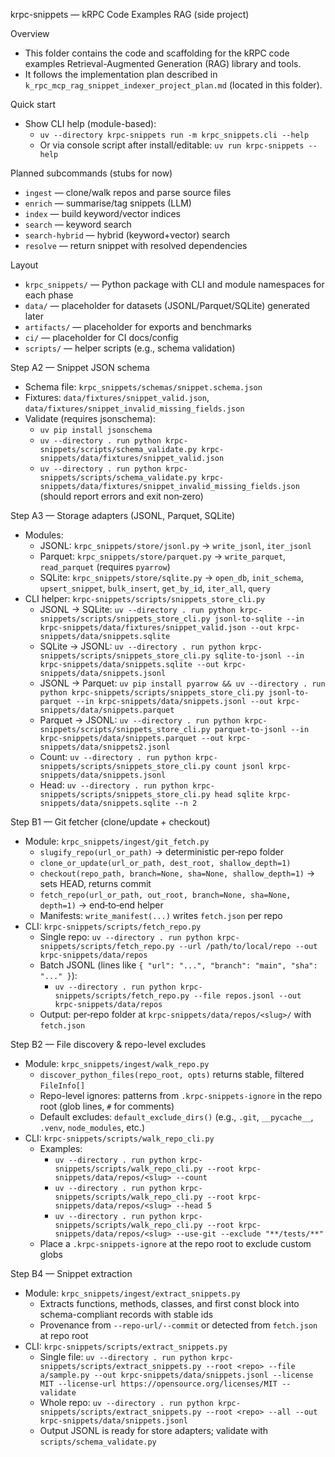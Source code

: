 krpc-snippets — kRPC Code Examples RAG (side project)

Overview
- This folder contains the code and scaffolding for the kRPC code examples Retrieval-Augmented Generation (RAG) library and tools.
- It follows the implementation plan described in `k_rpc_mcp_rag_snippet_indexer_project_plan.md` (located in this folder).

Quick start
- Show CLI help (module-based):
  - `uv --directory krpc-snippets run -m krpc_snippets.cli --help`
  - Or via console script after install/editable: `uv run krpc-snippets --help`

Planned subcommands (stubs for now)
- `ingest` — clone/walk repos and parse source files
- `enrich` — summarise/tag snippets (LLM)
- `index` — build keyword/vector indices
- `search` — keyword search
- `search-hybrid` — hybrid (keyword+vector) search
- `resolve` — return snippet with resolved dependencies

Layout
- `krpc_snippets/` — Python package with CLI and module namespaces for each phase
- `data/` — placeholder for datasets (JSONL/Parquet/SQLite) generated later
- `artifacts/` — placeholder for exports and benchmarks
- `ci/` — placeholder for CI docs/config
- `scripts/` — helper scripts (e.g., schema validation)

Step A2 — Snippet JSON schema
- Schema file: `krpc_snippets/schemas/snippet.schema.json`
- Fixtures: `data/fixtures/snippet_valid.json`, `data/fixtures/snippet_invalid_missing_fields.json`
- Validate (requires jsonschema):
  - `uv pip install jsonschema`
  - `uv --directory . run python krpc-snippets/scripts/schema_validate.py krpc-snippets/data/fixtures/snippet_valid.json`
  - `uv --directory . run python krpc-snippets/scripts/schema_validate.py krpc-snippets/data/fixtures/snippet_invalid_missing_fields.json` (should report errors and exit non‑zero)

Step A3 — Storage adapters (JSONL, Parquet, SQLite)
- Modules:
  - JSONL: `krpc_snippets/store/jsonl.py` → `write_jsonl`, `iter_jsonl`
  - Parquet: `krpc_snippets/store/parquet.py` → `write_parquet`, `read_parquet` (requires `pyarrow`)
  - SQLite: `krpc_snippets/store/sqlite.py` → `open_db`, `init_schema`, `upsert_snippet`, `bulk_insert`, `get_by_id`, `iter_all`, `query`
- CLI helper: `krpc-snippets/scripts/snippets_store_cli.py`
  - JSONL → SQLite: `uv --directory . run python krpc-snippets/scripts/snippets_store_cli.py jsonl-to-sqlite --in krpc-snippets/data/fixtures/snippet_valid.json --out krpc-snippets/data/snippets.sqlite`
  - SQLite → JSONL: `uv --directory . run python krpc-snippets/scripts/snippets_store_cli.py sqlite-to-jsonl --in krpc-snippets/data/snippets.sqlite --out krpc-snippets/data/snippets.jsonl`
  - JSONL → Parquet: `uv pip install pyarrow && uv --directory . run python krpc-snippets/scripts/snippets_store_cli.py jsonl-to-parquet --in krpc-snippets/data/snippets.jsonl --out krpc-snippets/data/snippets.parquet`
  - Parquet → JSONL: `uv --directory . run python krpc-snippets/scripts/snippets_store_cli.py parquet-to-jsonl --in krpc-snippets/data/snippets.parquet --out krpc-snippets/data/snippets2.jsonl`
  - Count: `uv --directory . run python krpc-snippets/scripts/snippets_store_cli.py count jsonl krpc-snippets/data/snippets.jsonl`
  - Head: `uv --directory . run python krpc-snippets/scripts/snippets_store_cli.py head sqlite krpc-snippets/data/snippets.sqlite --n 2`

Step B1 — Git fetcher (clone/update + checkout)
- Module: `krpc_snippets/ingest/git_fetch.py`
  - `slugify_repo(url_or_path)` → deterministic per‑repo folder
  - `clone_or_update(url_or_path, dest_root, shallow_depth=1)`
  - `checkout(repo_path, branch=None, sha=None, shallow_depth=1)` → sets HEAD, returns commit
  - `fetch_repo(url_or_path, out_root, branch=None, sha=None, depth=1)` → end‑to‑end helper
  - Manifests: `write_manifest(...)` writes `fetch.json` per repo
- CLI: `krpc-snippets/scripts/fetch_repo.py`
  - Single repo: `uv --directory . run python krpc-snippets/scripts/fetch_repo.py --url /path/to/local/repo --out krpc-snippets/data/repos`
  - Batch JSONL (lines like `{ "url": "...", "branch": "main", "sha": "..." }`):
    - `uv --directory . run python krpc-snippets/scripts/fetch_repo.py --file repos.jsonl --out krpc-snippets/data/repos`
  - Output: per‑repo folder at `krpc-snippets/data/repos/<slug>/` with `fetch.json`

Step B2 — File discovery & repo-level excludes
- Module: `krpc_snippets/ingest/walk_repo.py`
  - `discover_python_files(repo_root, opts)` returns stable, filtered `FileInfo[]`
  - Repo-level ignores: patterns from `.krpc-snippets-ignore` in the repo root (glob lines, `#` for comments)
  - Default excludes: `default_exclude_dirs()` (e.g., `.git`, `__pycache__`, `.venv`, `node_modules`, etc.)
- CLI: `krpc-snippets/scripts/walk_repo_cli.py`
  - Examples:
    - `uv --directory . run python krpc-snippets/scripts/walk_repo_cli.py --root krpc-snippets/data/repos/<slug> --count`
    - `uv --directory . run python krpc-snippets/scripts/walk_repo_cli.py --root krpc-snippets/data/repos/<slug> --head 5`
    - `uv --directory . run python krpc-snippets/scripts/walk_repo_cli.py --root krpc-snippets/data/repos/<slug> --use-git --exclude "**/tests/**"`
  - Place a `.krpc-snippets-ignore` at the repo root to exclude custom globs

Step B4 — Snippet extraction
- Module: `krpc_snippets/ingest/extract_snippets.py`
  - Extracts functions, methods, classes, and first const block into schema-compliant records with stable ids
  - Provenance from `--repo-url/--commit` or detected from `fetch.json` at repo root
- CLI: `krpc-snippets/scripts/extract_snippets.py`
  - Single file: `uv --directory . run python krpc-snippets/scripts/extract_snippets.py --root <repo> --file a/sample.py --out krpc-snippets/data/snippets.jsonl --license MIT --license-url https://opensource.org/licenses/MIT --validate`
  - Whole repo: `uv --directory . run python krpc-snippets/scripts/extract_snippets.py --root <repo> --all --out krpc-snippets/data/snippets.jsonl`
  - Output JSONL is ready for store adapters; validate with `scripts/schema_validate.py`
